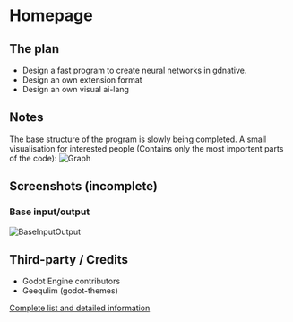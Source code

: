 # Homepage

## The plan
- Design a fast program to create neural networks in gdnative.
- Design an own extension format
- Design an own visual ai-lang

## Notes
The base structure of the program is slowly being completed. A small visualisation for interested people (Contains only the most importent parts of the code):
![Graph](https://raw.githubusercontent.com/UranosNetworkCreation/UranosNetworkCreaton/main/dev-base-graph.png)

## Screenshots (incomplete)
### Base input/output
![BaseInputOutput](https://raw.githubusercontent.com/UranosNetworkCreation/UranosNetworkCreaton/main/examples/baseOutputInput.png)

## Third-party / Credits
- Godot Engine contributors
- Geequlim (godot-themes)

[Complete list and detailed information](https://github.com/UranosNetworkCreation/UranosNetworkCreaton/blob/main/THIRDPARTY.md)
